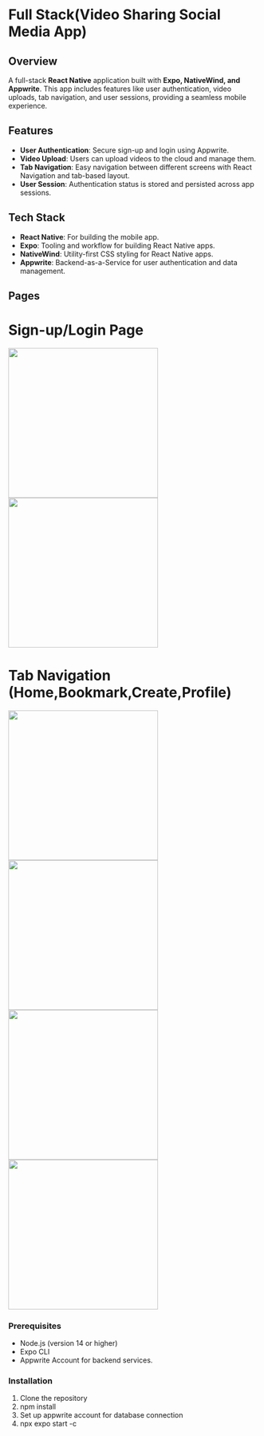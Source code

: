 # Full Stack(Video Sharing Social Media App)

## Overview

A full-stack **React Native** application built with **Expo, NativeWind, and Appwrite**. This app includes features like user authentication, video uploads, tab navigation, and user sessions, providing a seamless mobile experience.

## Features

- **User Authentication**: Secure sign-up and login using Appwrite.
- **Video Upload**: Users can upload videos to the cloud and manage them.
- **Tab Navigation**: Easy navigation between different screens with React Navigation and tab-based layout.
- **User Session**: Authentication status is stored and persisted across app sessions.

## Tech Stack

- **React Native**: For building the mobile app.
- **Expo**: Tooling and workflow for building React Native apps.
- **NativeWind**: Utility-first CSS styling for React Native apps.
- **Appwrite**: Backend-as-a-Service for user authentication and data management.

## Pages

# Sign-up/Login Page
<img src=https://github.com/user-attachments/assets/9152a417-2855-4a0b-b020-3e6b100397a7 width="300"/>
<img src=https://github.com/user-attachments/assets/f6cc57e2-854f-4d26-a099-0ce9f87cb64a width="300"/>

# Tab Navigation (Home,Bookmark,Create,Profile)
<img src=https://github.com/user-attachments/assets/381f8472-949d-4eaf-a6d7-80ec0b307853 width="300"/>
<img src=https://github.com/user-attachments/assets/85faae2f-aacf-465e-b80d-64742ebe9001 width="300"/>
<img src=https://github.com/user-attachments/assets/36094b42-d079-4b57-a83b-025e2fab043a width="300"/>
<img src=https://github.com/user-attachments/assets/04bec60e-0c13-4ac4-9485-b3b238fe598c width="300"/>

### Prerequisites

- Node.js (version 14 or higher)
- Expo CLI
- Appwrite Account for backend services.

### Installation

1. Clone the repository
2. npm install
3. Set up appwrite account for database connection
4. npx expo start -c
